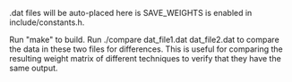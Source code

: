.dat files will be auto-placed here is SAVE_WEIGHTS is enabled in include/constants.h.

Run "make" to build. Run ./compare dat_file1.dat dat_file2.dat to
compare the data in these two files for differences. This is useful
for comparing the resulting weight matrix of different techniques to
verify that they have the same output. 
